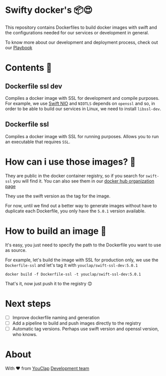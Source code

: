 # Swifty docker's 📦😍

This repository contains Dockerfiles to build docker images with swift and the configurations needed for our services or development in general.

To know more about our development and deployment process, check out our [Playbook](https://github.com/YouClap/Playbook)

# Contents 📨

## Dockerfile ssl dev 

Compiles a docker image with SSL for development and compile purposes.
For example, we use [Swift NIO](https://github.com/apple/swift-nio) and `NIOTLS` depends on `openssl` and so, in order to be able to build our services in Linux, we need to install `libssl-dev`.

## Dockerfile ssl

Compiles a docker image with SSL for running purposes.
Allows you to run an executable that requires `SSL`.

# How can i use those images? 🚧

They are public in the docker container registry, so if you search for `swift-ssl` you will find it.
You can also see them in our [docker hub organization page](https://cloud.docker.com/u/youclap)

They use the swift version as the tag for the image.

For now, until we find out a better way to generate images without have to duplicate each Dockerfile, you only have the `5.0.1` version available.

# How to build an image 🔨

It's easy, you just need to specify the path to the Dockerfile you want to use as source.

For example, let's build the image with SSL for production only, we use the `Dockerfile-ssl` and let's tag it with `youclap/swift-ssl-dev:5.0.1`

`docker build -f Dockerfile-ssl -t youclap/swift-ssl-dev:5.0.1`

That's it, now just push it to  the registry 😊

# Next steps

- [ ] Improve dockerfile naming and generation
- [ ] Add a pipeline to build and push images directly to the registry
- [ ] Automatic tag versions. Perhaps use swift version and openssl version, who knows.

# About

With ❤️ from [YouClap](https://youclap.tech) [Development team](mailto://development@youclap.tech)
